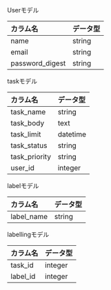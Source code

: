 Userモデル

| カラム名 | データ型 |
| :----- | :---- |
|  name  |  string  |
|  email  |  string  |
| password_digest | string |

taskモデル

| カラム名 | データ型 |
| :----- | :----- |
| task_name | string |
| task_body | text |
| task_limit | datetime |
| task_status | string |
| task_priority | string |
| user_id|integer |

labelモデル

| カラム名 | データ型 |
| :--- | :--- |
| label_name | string |

labellingモデル

| カラム名 | データ型 |
| :--- | :--- |
| task_id | integer |
| label_id | integer |

